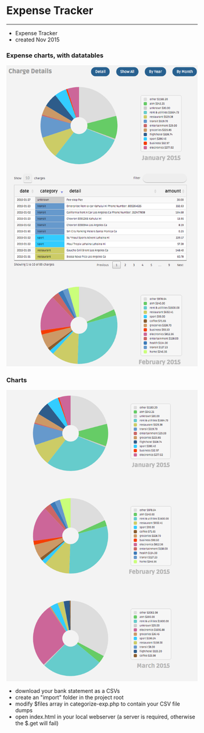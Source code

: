 # Expense Tracker
---
* Expense Tracker
* created Nov 2015


### Expense charts, with datatables
![Charts and Datatables](/assets/images/charts-and-datatables.png?raw=true "Charts and Datatables")

### Charts
![Charts Only](/assets/images/charts.png?raw=true "Charts Only")


* download your bank statement as a CSVs
* create an "import" folder in the project root
* modify $files array in categorize-exp.php to contain your CSV file dumps
* open index.html in your local webserver (a server is required, otherwise the $.get will fail)
